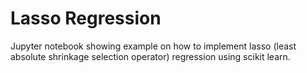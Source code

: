 # Lasso Regression

Jupyter notebook showing example on how to implement lasso (least absolute shrinkage selection operator) regression using scikit learn.
